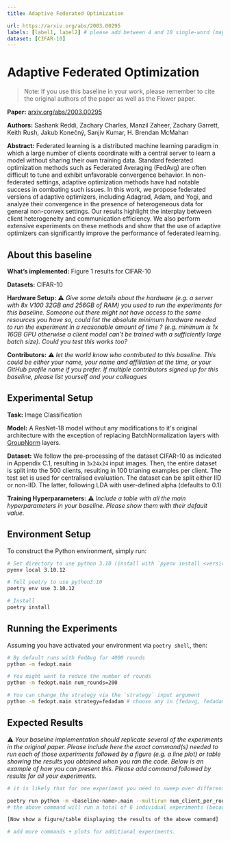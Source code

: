 ```yaml
---
title: Adaptive Federated Optimization

url: https://arxiv.org/abs/2003.00295
labels: [label1, label2] # please add between 4 and 10 single-word (maybe two-words) labels (e.g. system heterogeneity, image classification, asynchronous, weight sharing, cross-silo). Do not use ""
dataset: [CIFAR-10]
---
```


# Adaptive Federated Optimization


> Note: If you use this baseline in your work, please remember to cite the original authors of the paper as well as the Flower paper.

**Paper:** [arxiv.org/abs/2003.00295](https://arxiv.org/abs/2003.00295)

**Authors:** Sashank Reddi, Zachary Charles, Manzil Zaheer, Zachary Garrett, Keith Rush, Jakub Konečný, Sanjiv Kumar, H. Brendan McMahan

**Abstract:** Federated learning is a distributed machine learning paradigm in which a large number of clients coordinate with a central server to learn a model without sharing their own training data. Standard federated optimization methods such as Federated Averaging (FedAvg) are often difficult to tune and exhibit unfavorable convergence behavior. In non-federated settings, adaptive optimization methods have had notable success in combating such issues. In this work, we propose federated versions of adaptive optimizers, including Adagrad, Adam, and Yogi, and analyze their convergence in the presence of heterogeneous data for general non-convex settings. Our results highlight the interplay between client heterogeneity and communication efficiency. We also perform extensive experiments on these methods and show that the use of adaptive optimizers can significantly improve the performance of federated learning.

## About this baseline

**What’s implemented:** Figure 1 results for CIFAR-10

**Datasets:** CIFAR-10

**Hardware Setup:** :warning: *_Give some details about the hardware (e.g. a server with 8x V100 32GB and 256GB of RAM) you used to run the experiments for this baseline. Someone out there might not have access to the same resources you have so, could list the absolute minimum hardware needed to run the experiment in a reasonable amount of time ? (e.g. minimum is 1x 16GB GPU otherwise a client model can’t be trained with a sufficiently large batch size). Could you test this works too?_*

**Contributors:** :warning: *_let the world know who contributed to this baseline. This could be either your name, your name and affiliation at the time, or your GitHub profile name if you prefer. If multiple contributors signed up for this baseline, please list yourself and your colleagues_*


## Experimental Setup

**Task:** Image Classification

**Model:** A ResNet-18 model without any modifications to it's original architecture with the exception of replacing BatchNormalization layers with [GroupNorm](https://pytorch.org/docs/stable/generated/torch.nn.GroupNorm.html) layers.

**Dataset:** We follow the pre-processing of the dataset CIFAR-10 as indicated in Appendix C.1, resulting in `3x24x24` input images. Then, the entire dataset is split into the 500 clients, resulting in 100 trianing examples per client. The test set is used for centralised evaluation. The dataset can be split either IID or non-IID. The latter, following LDA with user-defined alpha (defaults to 0.1)

**Training Hyperparameters:** :warning: *_Include a table with all the main hyperparameters in your baseline. Please show them with their default value._*


## Environment Setup

To construct the Python environment, simply run:

```bash
# Set directory to use python 3.10 (install with `pyenv install <version>` if you don't have it)
pyenv local 3.10.12

# Tell poetry to use python3.10
poetry env use 3.10.12

# Install
poetry install
```

## Running the Experiments

Assuming you have activated your environment via `poetry shell`, then:

```bash  
# By default runs with FedAvg for 4000 rounds
python -m fedopt.main

# You might want to reduce the number of rounds
python -m fedopt.main num_rounds=200

# You can change the strategy via the `strategy` input argument
python -m fedopt.main strategy=fedadam # choose any in {fedavg, fedadam, fedyogi, fedadagrad}
```


## Expected Results

:warning: _Your baseline implementation should replicate several of the experiments in the original paper. Please include here the exact command(s) needed to run each of those experiments followed by a figure (e.g. a line plot) or table showing the results you obtained when you ran the code. Below is an example of how you can present this. Please add command followed by results for all your experiments._

```bash
# it is likely that for one experiment you need to sweep over different hyperparameters. You are encouraged to use Hydra's multirun functionality for this. This is an example of how you could achieve this for some typical FL hyperparameteres

poetry run python -m <baseline-name>.main --multirun num_client_per_round=5,10,50 dataset=femnist,cifar10
# the above command will run a total of 6 individual experiments (because 3client_configs x 2datasets = 6 -- you can think of it as a grid).

[Now show a figure/table displaying the results of the above command]

# add more commands + plots for additional experiments.
```
